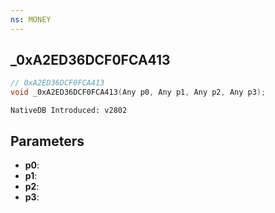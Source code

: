 ```yaml
---
ns: MONEY 
---
```


## _0xA2ED36DCF0FCA413

```c
// 0xA2ED36DCF0FCA413 
void _0xA2ED36DCF0FCA413(Any p0, Any p1, Any p2, Any p3);
```

```
NativeDB Introduced: v2802
```

## Parameters
* **p0**:
* **p1**:
* **p2**:
* **p3**:

